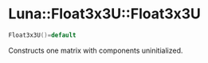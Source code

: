 # Luna::Float3x3U::Float3x3U

```c++
Float3x3U()=default
```

Constructs one matrix with components uninitialized. 

